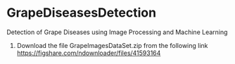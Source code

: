 # GrapeDiseasesDetection
Detection of Grape Diseases using Image Processing and Machine Learning
1.	Download the file GrapeImagesDataSet.zip from the following link
https://figshare.com/ndownloader/files/41593164
